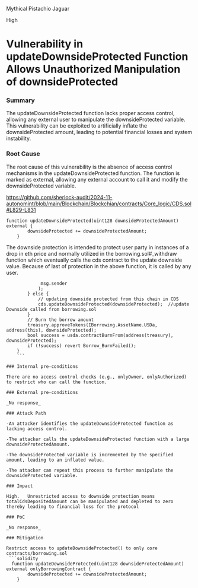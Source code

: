 Mythical Pistachio Jaguar

High

# Vulnerability in updateDownsideProtected Function Allows Unauthorized Manipulation of downsideProtected

### Summary

The updateDownsideProtected function lacks proper access control, allowing any external user to manipulate the downsideProtected variable. This vulnerability can be exploited to artificially inflate the downsideProtected amount, leading to potential financial losses and system instability.

### Root Cause

The root cause of this vulnerability is the absence of access control mechanisms in the updateDownsideProtected function. The function is marked as external, allowing any external account to call it and modify the downsideProtected variable.

https://github.com/sherlock-audit/2024-11-autonomint/blob/main/Blockchain/Blockchian/contracts/Core_logic/CDS.sol#L829-L831
```solidity
function updateDownsideProtected(uint128 downsideProtectedAmount) external {
        downsideProtected += downsideProtectedAmount;
    }
```

The downside protection is intended to protect user party in instances of a drop in eth price and normally utilized in the borrowing.sol#_withdraw function which eventually calls the cds contract to the update downside value.  Because of last of protection in the above function, it is called by any user.

```solidity
             msg.sender
            );
        } else {
            // updating downside protected from this chain in CDS
            cds.updateDownsideProtected(downsideProtected);  //update Downside called from borrowing.sol
        }
        // Burn the borrow amount
        treasury.approveTokens(IBorrowing.AssetName.USDa, address(this), downsideProtected);
        bool success = usda.contractBurnFrom(address(treasury), downsideProtected);
        if (!success) revert Borrow_BurnFailed();
    }
    ```

### Internal pre-conditions

There are no access control checks (e.g., onlyOwner, onlyAuthorized) to restrict who can call the function.

### External pre-conditions

_No response_

### Attack Path

-An attacker identifies the updateDownsideProtected function as lacking access control.

-The attacker calls the updateDownsideProtected function with a large downsideProtectedAmount.

-The downsideProtected variable is incremented by the specified amount, leading to an inflated value.

-The attacker can repeat this process to further manipulate the downsideProtected variable.

### Impact

High.   Unrestricted access to downside protection means  totalCdsDepositedAmount can be manipulated and depleted to zero thereby leading to financial loss for the protocol

### PoC

_No response_

### Mitigation

Restrict access to updateDownsideProtected() to only core contracts/borrowing.sol
 ```solidity
  function updateDownsideProtected(uint128 downsideProtectedAmount) external onlyBorrowingContract {
        downsideProtected += downsideProtectedAmount;
    }
   ```
